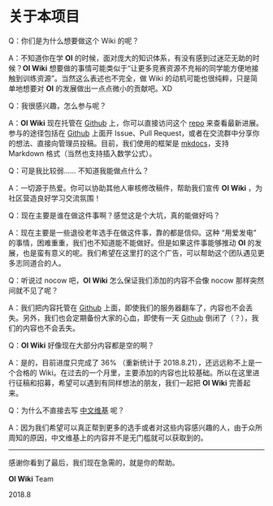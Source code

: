 # 关于本项目

Q：你们是为什么想要做这个 Wiki 的呢？

A：不知道你在学 **OI** 的时候，面对庞大的知识体系，有没有感到过迷茫无助的时候？**OI Wiki** 想要做的事情可能类似于“让更多竞赛资源不充裕的同学能方便地接触到训练资源”。当然这么表述也不完全，做 Wiki 的动机可能也很纯粹，只是简单地想要对 **OI** 的发展做出一点点微小的贡献吧。XD

Q：我很感兴趣，怎么参与呢？

A：**OI Wiki** 现在托管在 [Github](https://github.com/24OI/OI-wiki) 上，你可以直接访问这个 [repo](https://github.com/24OI/OI-wiki) 来查看最新进展。参与的途径包括在 [Github](https://github.com/24OI/OI-wiki) 上面开 Issue、Pull Request，或者在交流群中分享你的想法、直接向管理员投稿。目前，我们使用的框架是 [mkdocs](https://mkdocs.readthedocs.io)，支持 Markdown 格式（当然也支持插入数学公式）。

Q：可是我比较弱…… 不知道我能做点什么？

A：一切源于热爱。你可以协助其他人审核修改稿件，帮助我们宣传 **OI Wiki** ，为社区营造良好学习交流氛围！

Q：现在主要是谁在做这件事啊？感觉这是个大坑，真的能做好吗？

A：现在主要是一些退役老年选手在做这件事，靠的都是信仰。这种 “用爱发电” 的事情，困难重重，我们也不知道能不能做好。但是如果这件事能够推动 **OI** 的发展，也是蛮有意义的呢。我们希望在这里打的这个广告，可以帮助这个团队遇见更多志同道合的人。

Q：听说过 nocow 吧，**OI Wiki** 怎么保证我们添加的内容不会像 nocow 那样突然间就不见了呢？

A：我们把内容托管在 [Github](https://github.com/24OI/OI-wiki) 上面，即使我们的服务器翻车了，内容也不会丢失。另外，我们也会定期备份大家的心血，即使有一天 [Github](https://github.com/24OI/OI-wiki) 倒闭了（？），我们的内容也不会丢失。

Q：**OI Wiki** 好像现在大部分内容都是空的啊？

A：是的，目前进度只完成了 36% （重新统计于 2018.8.21），还远远称不上是一个合格的 Wiki。在过去的一个月里，主要添加的内容也比较基础。所以在这里进行征稿和招募，希望可以遇到有同样想法的朋友，我们一起把 **OI Wiki** 完善起来。

Q：为什么不直接去写 [中文维基](https://zh.wikipedia.org/) 呢？

A：因为我们希望可以真正帮到更多的选手或者对这些内容感兴趣的人，由于众所周知的原因，中文维基上的内容并不是无门槛就可以获取到的。

----

感谢你看到了最后，我们现在急需的，就是你的帮助。

**OI Wiki** Team

2018.8